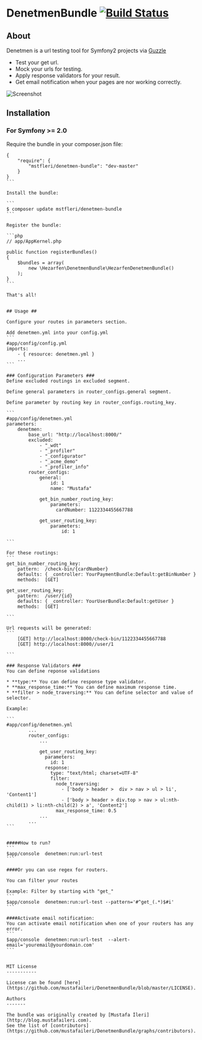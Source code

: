 # DenetmenBundle [![Build Status](https://travis-ci.org/mustafaileri/DenetmenBundle.svg?branch=master)](https://travis-ci.org/mustafaileri/DenetmenBundle) #

## About ##
Denetmen is a url testing tool for Symfony2 projects via [Guzzle](https://github.com/guzzle/guzzle)
* Test your get url.
* Mock your urls for testing.
* Apply response validators for your result.
* Get email notification when your pages are nor working correctly.

![Screenshot](http://i.imgur.com/wSqnr3S.png)


## Installation ##

### For Symfony >= 2.0 ###

Require the bundle in your composer.json file:

````
{
    "require": {
        "mstfleri/denetmen-bundle": "dev-master"
    }
}
```

Install the bundle:

```
$ composer update mstfleri/denetmen-bundle
```

Register the bundle:

```php
// app/AppKernel.php

public function registerBundles()
{
    $bundles = array(
        new \Hezarfen\DenetmenBundle\HezarfenDenetmenBundle()
    );
}
```

That's all!


## Usage ##

Configure your routes in parameters section.

Add denetmen.yml into your config.yml
```
#app/config/config.yml
imports:
    - { resource: denetmen.yml }
    ...
```

### Configuration Parameters ###
Define excluded routings in excluded segment.

Define general parameters in router_configs.general segment.

Define parameter by routing key in router_configs.routing_key.

```
#app/config/denetmen.yml
parameters:
    denetmen:
        base_url: "http://localhost:8000/"
        excluded:
            - "_wdt"
            - "_profiler"
            - "_configurator"
            - "_acme_demo"
            - "_profiler_info"
        router_configs:
            general:
                id: 1
                name: "Mustafa"
                
            get_bin_number_routing_key:
                parameters:
                  cardNumber: 1122334455667788

            get_user_routing_key:
                parameters:
                    id: 1

```

For these routings:
```
get_bin_number_routing_key:
    pattern:  /check-bin/{cardNumber}
    defaults: { _controller: YourPaymentBundle:Default:getBinNumber }
    methods:  [GET]
    
get_user_routing_key:
    pattern:  /user/{id}
    defaults: { _controller: YourUserBundle:Default:getUser }
    methods:  [GET]

```

Url requests will be generated:
```
    [GET] http://localhost:8000/check-bin/1122334455667788
    [GET] http://localhost:8000//user/1
    
```

### Response Validators ###
You can define reponse validations

* **type:** You can define response type validator.
* **max_response_time:** You can define maximum response time.
* **filter > node_traversing:** You can define selector and value of selector.

Example:

```
#app/config/denetmen.yml
        ...
        router_configs:
            ...
            
            get_user_routing_key:
              parameters:
                id: 1
              response:
                type: "text/html; charset=UTF-8"
                filter: 
                  node_traversing: 
                    - ['body > header >  div > nav > ul > li', 'Content1']
                    - ['body > header > div.top > nav > ul:nth-child(1) > li:nth-child(2) > a', 'Content2']
                  max_response_time: 0.5
            ...
        ...    
```


#####How to run?
```
$app/console  denetmen:run:url-test
```

####Or you can use regex for routers.

You can filter your routes 

Example: Filter by starting with "get_"
```
$app/console  denetmen:run:url-test --pattern='#^get_(.*)$#i'
```

####Activate email notification:
You can activate email notification when one of your routers has any error.
```
$app/console  denetmen:run:url-test  --alert-email='youremail@yourdomain.com'
```


MIT License
-----------

License can be found [here](https://github.com/mustafaileri/DenetmenBundle/blob/master/LICENSE).

Authors
-------

The bundle was originally created by [Mustafa İleri](http://blog.mustafaileri.com).
See the list of [contributors](https://github.com/mustafaileri/DenetmenBundle/graphs/contributors).




